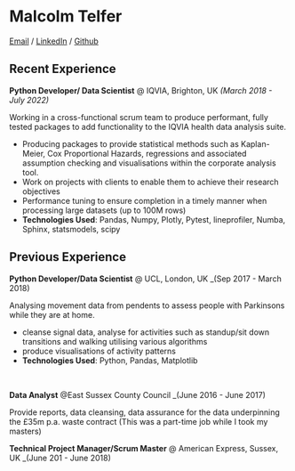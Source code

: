 # Malcolm Telfer
[Email](mailto:malcolm.telfer@gmail.com) / [LinkedIn](https://www.linkedin.com/in/malcolm-telfer-467668b/) / [Github]()

## Recent Experience

**Python Developer/ Data Scientist**  @ IQVIA, Brighton, UK _(March 2018 - July 2022)_

Working in a cross-functional scrum team to produce performant, fully tested packages to add functionality to the IQVIA health data analysis suite.      

- Producing packages to provide statistical methods such as Kaplan-Meier, Cox Proportional Hazards, regressions and associated assumption checking and visualisations within the corporate analysis tool.
- Work on projects with clients to enable them to achieve their research objectives
- Performance tuning  to ensure completion in a timely manner when processing large datasets (up to 100M rows)
- **Technologies Used**: Pandas, Numpy, Plotly, Pytest, lineprofiler, Numba, Sphinx, statsmodels, scipy

## Previous Experience

**Python Developer/Data Scientist** @ UCL, London, UK _(Sep 2017 - March 2018)

Analysing movement data from pendents to assess people with Parkinsons while they are at home.

- cleanse signal data, analyse for activities such as standup/sit down transitions and walking utilising various algorithms 
- produce visualisations of activity patterns 
- **Technologies Used**: Python, Pandas, Matplotlib

<br/>

**Data Analyst** @East Sussex County Council _(June 2016 - June 2017)

Provide reports, data cleansing, data assurance for the data underpinning the £35m p.a. waste contract
(This was a part-time job while I took my masters)


**Technical Project Manager/Scrum Master** @ American Express, Sussex, UK _(June 201 - June 2018)


